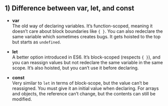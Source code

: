 ## 1) Difference between var, let, and const

- **var**  
  The old way of declaring variables. It’s function-scoped, meaning it doesn’t care about block boundaries like `{ }`. You can also redeclare the same variable which sometimes creates bugs. It gets hoisted to the top but starts as `undefined`.

- **let**  
  A better option introduced in ES6. It’s block-scoped (respects `{ }`), and you can reassign values but not redeclare the same variable in the same scope. It’s also hoisted, but you can’t use it before declaring.

- **const**  
  Very similar to `let` in terms of block-scope, but the value can’t be reassigned. You must give it an initial value when declaring. For arrays and objects, the reference can’t change, but the contents can still be modified.